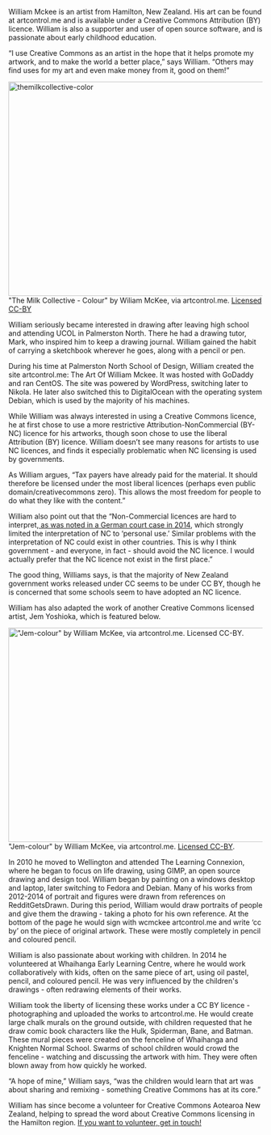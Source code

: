 <html><body><p>William Mckee is an artist from Hamilton, New Zealand. His art can be found at artcontrol.me and is available under a Creative Commons Attribution (BY) licence. William is also a supporter and user of open source software, and is passionate about early childhood education.



“I use Creative Commons as an artist in the hope that it helps promote my artwork, and to make the world a better place,” says William. “Others may find uses for my art and even make money from it, good on them!”



<a href="/wp-content/uploads/2015/11/themilkcollective-color.png"><img class="wp-image-795" src="/wp-content/uploads/2015/11/themilkcollective-color.png" alt="themilkcollective-color" width="600" height="424"></a> "The Milk Collective - Colour" by Wiliam McKee, via artcontrol.me. <a href="https://creativecommons.org/licenses/by/3.0/nz/" target="_blank">Licensed CC-BY</a>



William seriously became interested in drawing after leaving high school and attending UCOL in Palmerston North. There he had a drawing tutor, Mark, who inspired him to keep a drawing journal. William gained the habit of carrying a sketchbook wherever he goes, along with a pencil or pen.



During his time at Palmerston North School of Design, William created the site artcontrol.me: The Art Of William Mckee. It was hosted with GoDaddy and ran CentOS. The site was powered by WordPress, switching later to Nikola. He later also switched this to DigitalOcean with the operating system Debian, which is used by the majority of his machines.



While William was always interested in using a Creative Commons licence, he at first chose to use a more restrictive Attribution-NonCommercial (BY-NC) licence for his artworks, though soon chose to use the liberal Attribution (BY) licence. William doesn’t see many reasons for artists to use NC licences, and finds it especially problematic when NC licensing is used by governments.



As William argues, “Tax payers have already paid for the material. It should therefore be licensed under the most liberal licences (perhaps even public domain/creativecommons zero). This allows the most freedom for people to do what they like with the content.”



William also point out that the “Non-Commercial licences are hard to interpret,<a href="https://www.techdirt.com/articles/20140326/11405526695/german-court-says-creative-commons-non-commercial-licenses-must-be-purely-personal-use.shtml" target="_blank"> as was noted in a German court case in 2014</a>, which strongly limited the interpretation of NC to ‘personal use.’ Similar problems with the interpretation of NC could exist in other countries. This is why I think government - and everyone, in fact - should avoid the NC licence. I would actually prefer that the NC licence not exist in the first place.”



The good thing, Williams says, is that the majority of New Zealand government works released under CC seems to be under CC BY, though he is concerned that some schools seem to have adopted an NC licence.



William has also adapted the work of another Creative Commons licensed artist, Jem Yoshioka, which is featured below.



<a href="/wp-content/uploads/2015/11/jem-color.png"><img class="wp-image-794" src="/wp-content/uploads/2015/11/jem-color.png" alt='"Jem-colour" by William McKee, via artcontrol.me. Licensed CC-BY.' width="600" height="424"></a> "Jem-colour" by William McKee, via artcontrol.me. <a href="https://creativecommons.org/licenses/by/3.0/nz/" target="_blank">Licensed CC-BY</a>.



In 2010 he moved to Wellington and attended The Learning Connexion, where he began to focus on life drawing, using GIMP, an open source drawing and design tool. William began by painting on a windows desktop and laptop, later switching to Fedora and Debian. Many of his works from 2012-2014 of portrait and figures were drawn from references on RedditGetsDrawn. During this period, William would draw portraits of people and give them the drawing - taking a photo for his own reference. At the bottom of the page he would sign with wcmckee artcontrol.me and write ‘cc by’ on the piece of original artwork. These were mostly completely in pencil and coloured pencil.



William is also passionate about working with children. In 2014 he volunteered at Whaihanga Early Learning Centre, where he would work collaboratively with kids, often on the same piece of art, using oil pastel, pencil, and coloured pencil. He was very influenced by the children's drawings - often redrawing elements of their works.



William took the liberty of licensing these works under a CC BY licence - photographing and uploaded the works to artcontrol.me. He would create large chalk murals on the ground outside, with children requested that he draw comic book characters like the Hulk, Spiderman, Bane, and Batman. These mural pieces were created on the fenceline of Whaihanga and Knighten Normal School. Swarms of school children would crowd the fenceline - watching and discussing the artwork with him. They were often blown away from how quickly he worked.



“A hope of mine,” William says, “was the children would learn that art was about sharing and remixing - something Creative Commons has at its core.”



William has since become a volunteer for Creative Commons Aotearoa New Zealand, helping to spread the word about Creative Commons licensing in the Hamilton region. <a href="http://creativecommons.org.nz/about/volunteer-for-creative-commons-aotearoa-new-zealand/" target="_blank">If you want to volunteer, get in touch!</a></p></body></html>